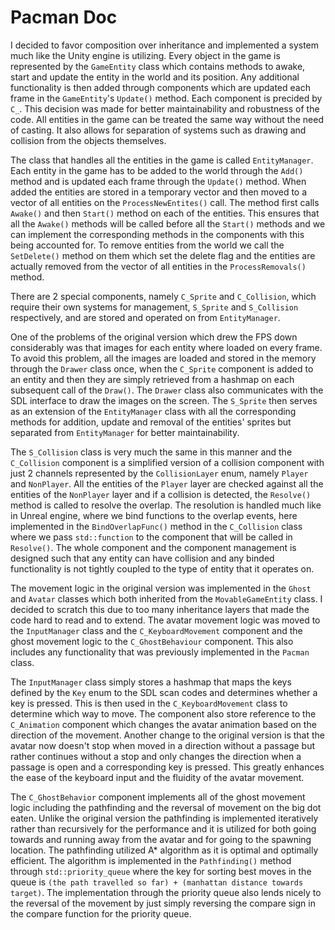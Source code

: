 # Pacman Doc
I decided to favor composition over inheritance and implemented a system much like the Unity engine is utilizing. Every object in the game is represented by the `GameEntity` class which contains methods to awake, start and update the entity in the world and its position. Any additional functionality is then added through components which are updated each frame in the `GameEntity`'s `Update()` method. Each component is precided by `C_`. This decision was made for better maintainability and robustness of the code. All entities in the game can be treated the same way without the need of casting. It also allows for separation of systems such as drawing and collision from the objects themselves.

The class that handles all the entities in the game is called `EntityManager`. Each entity in the game has to be added to the world through the `Add()` method and is updated each frame through the `Update()` method. When added the entities are stored in a temporary vector and then moved to a vector of all entities on the `ProcessNewEntites()` call. The method first calls `Awake()` and then `Start()` method on each of the entities. This ensures that all the `Awake()` methods will be called before all the `Start()` methods and we can implement the corresponding methods in the components with this being accounted for. To remove entities from the world we call the `SetDelete()` method on them which set the delete flag and the entities are actually removed from the vector of all entities in the `ProcessRemovals()` method.

There are 2 special components, namely `C_Sprite` and `C_Collision`, which require their own systems for management, `S_Sprite` and `S_Collision` respectively, and are stored and operated on from `EntityManager`.

One of the problems of the original version which drew the FPS down considerably was that images for each entity where loaded on every frame. To avoid this problem, all the images are loaded and stored in the memory through the `Drawer` class once, when the `C_Sprite` component is added to an entity and then they are simply retrieved from a hashmap on each subsequent call of the `Draw()`. The `Drawer` class also communicates with the SDL interface to draw the images on the screen. The `S_Sprite` then serves as an extension of the `EntityManager` class with all the corresponding methods for addition, update and removal of the entities' sprites but separated from `EntityManager` for better maintainability.

The `S_Collision` class is very much the same in this manner and the `C_Collision` component is a simplified version of a collision component with just 2 channels represented by the `CollisionLayer` enum, namely `Player` and `NonPlayer`. All the entities of the `Player` layer are checked against all the entities of the `NonPlayer` layer and if a collision is detected, the `Resolve()` method is called to resolve the overlap. The resolution is handled much like in Unreal engine, where we bind functions to the overlap events, here implemented in the `BindOverlapFunc()` method in the `C_Collision` class where we pass `std::function` to the component that will be called in `Resolve()`. The whole component and the component management is designed such that any entity can have collision and any binded functionality is not tightly coupled to the type of entity that it operates on.

The movement logic in the original version was implemented in the `Ghost` and `Avatar` classes which both inherited from the `MovableGameEntity` class. I decided to scratch this due to too many inheritance layers that made the code hard to read and to extend. The avatar movement logic was moved to the `InputManager` class and the `C_KeyboardMovement` component and the ghost movement logic to the `C_GhostBehaviour` component. This also includes any functionality that was previously implemented in the `Pacman` class.

The `InputManager` class simply stores a hashmap that maps the keys defined by the `Key` enum to the SDL scan codes and determines whether a key is pressed. This is then used in the `C_KeyboardMovement` class to determine which way to move. The component also store reference to the `C_Animation` component which changes the avatar animation based on the direction of the movement. Another change to the original version is that the avatar now doesn't stop when moved in a direction without a passage but rather continues without a stop and only changes the direction when a passage is open and a corresponding key is pressed. This greatly enhances the ease of the keyboard input and the fluidity of the avatar movement.

The `C_GhostBehavior` component implements all of the ghost movement logic including the pathfinding and the reversal of movement on the big dot eaten. Unlike the original version the pathfinding is implemented iteratively rather than recursively for the performance and it is utilized for both going towards and running away from the avatar and for going to the spawning location. The pathfinding utilized A* algorithm as it is optimal and optimally efficient. The algorithm is implemented in the `Pathfinding()` method through `std::priority_queue` where the key for sorting best moves in the queue is `(the path travelled so far) + (manhattan distance towards target)`. The implementation through the priority queue also lends nicely to the reversal of the movement by just simply reversing the compare sign in the compare function for the priority queue.